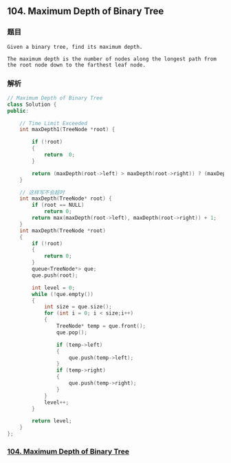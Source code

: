 ## 104. Maximum Depth of Binary Tree

### 题目

```
Given a binary tree, find its maximum depth.

The maximum depth is the number of nodes along the longest path from the root node down to the farthest leaf node.
```

### 解析

```C++
// Maximum Depth of Binary Tree
class Solution {
public:

	// Time Limit Exceeded
	int maxDepth1(TreeNode *root) {

		if (!root)
		{
			return	0;
		}

		return (maxDepth(root->left) > maxDepth(root->right)) ? (maxDepth(root->left) + 1) : (maxDepth(root->right)+1);
	}

	// 这样写不会超时
	int maxDepth(TreeNode* root) {
		if (root == NULL) 
			return 0;
		return max(maxDepth(root->left), maxDepth(root->right)) + 1;
	}
	int maxDepth(TreeNode *root)
	{
		if (!root)
		{
			return 0;
		}
		queue<TreeNode*> que;
		que.push(root);

		int level = 0;
		while (!que.empty())
		{
			int size = que.size();
			for (int i = 0; i < size;i++)
			{
				TreeNode* temp = que.front();
				que.pop();

				if (temp->left)
				{
					que.push(temp->left);
				}
				if (temp->right)
				{
					que.push(temp->right);
				}
			}
			level++;
		}

		return level;
	}
};
```

### [104. Maximum Depth of Binary Tree](https://leetcode.com/problems/maximum-depth-of-binary-tree/description/)
